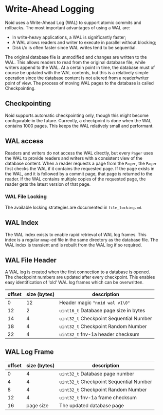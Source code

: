 # Write-Ahead Logging
Noid uses a Write-Ahead Log (WAL) to support atomic commits and rollbacks. The most important advantages of using
a WAL are:
* In write-heavy applications, a WAL is significantly faster;
* A WAL allows readers and writer to execute in parallel without blocking;
* Disk i/o is often faster since WAL writes tend to be sequential.

The original database file is unmodified and changes are written to the WAL. This allows readers to read from the
original database file, while writers append to the WAL. At a certain point in time, the database must of course
be updated with the WAL contents, but this is a relatively simple operation since the database content is not altered
from a reader/writer point of view. The process of moving WAL pages to the database is called Checkpointing.

## Checkpointing
Noid supports automatic checkpointing only, though this might become configurable in the future. Currently, a
checkpoint is done when the WAL contains 1000 pages. This keeps the WAL relatively small and performant.

## WAL access
Readers and writers do not access the WAL directly, but every `Pager` uses the WAL to provide readers and writers
with a consistent view of the database content. When a reader requests a page from the `Pager`, the `Pager` first
checks the WAL if it contains the requested page. If the page exists in the WAL, and it is followed by a commit page,
that page is returned to the reader. If the WAL contains multiple copies of the requested page, the reader gets
the latest version of that page.

### WAL File Locking
The available locking strategies are documented in `file_locking.md`.

## WAL Index
The WAL index exists to enable rapid retrieval of WAL log frames. This index is a regular `mmap`-ed file in the
same directory as the database file. The WAL index is transient and is rebuilt from the WAL log if so required.

## WAL File Header
A WAL log is created when the first connection to a database is opened. The checkpoint numbers are updated after
every checkpoint. This enables easy identification of 'old' WAL log frames which can be overwritten.

| offset | size (bytes) | description                             |
|--------|--------------|-----------------------------------------|
| 0      | 12           | Header magic `"noid wal v1\0"`          |
| 12     | 2            | `uint16_t` Database page size in bytes  |
| 14     | 4            | `uint32_t` Checkpoint Sequential Number |
| 18     | 4            | `uint32_t` Checkpoint Random Number     |
| 22     | 4            | `uint32_t` fnv-1a header checksum       |

## WAL Log Frame
| offset | size (bytes) | description                             |
|--------|--------------|-----------------------------------------|
| 0      | 4            | `uint32_t` Database page number         |
| 4      | 4            | `uint32_t` Checkpoint Sequential Number |
| 8      | 4            | `uint32_t` Checkpoint Random Number     |
| 12     | 4            | `uint32_t` fnv-1a frame checksum        |
| 16     | page size    | The updated database page               |